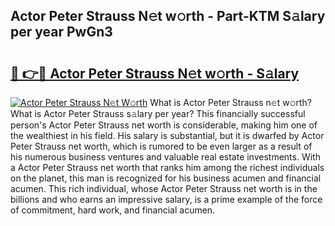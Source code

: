 ## Actor Peter Strauss N𝚎t w𝚘rth - Part-KTM S𝚊lary per year PwGn3

# <h2><a href="http://gc5alu.nevu.top/?p=Actor+Peter+Strauss">🔗 👉🔴 Actor Peter Strauss N𝚎t w𝚘rth - S𝚊lary</a></h2>

[![Actor Peter Strauss N𝚎t W𝚘rth](https://i.imgur.com/Oavwk0R.jpeg)](http://gc5alu.nevu.top/?p=Actor+Peter+Strauss)
What is Actor Peter Strauss n𝚎t w𝚘rth? What is Actor Peter Strauss s𝚊lary per year?
This financially successful person's Actor Peter Strauss net worth is considerable, making him one of the wealthiest in his field. His salary is substantial, but it is dwarfed by Actor Peter Strauss net worth, which is rumored to be even larger as a result of his numerous business ventures and valuable real estate investments. With a Actor Peter Strauss net worth that ranks him among the richest individuals on the planet, this man is recognized for his business acumen and financial acumen. This rich individual, whose Actor Peter Strauss net worth is in the billions and who earns an impressive salary, is a prime example of the force of commitment, hard work, and financial acumen.
